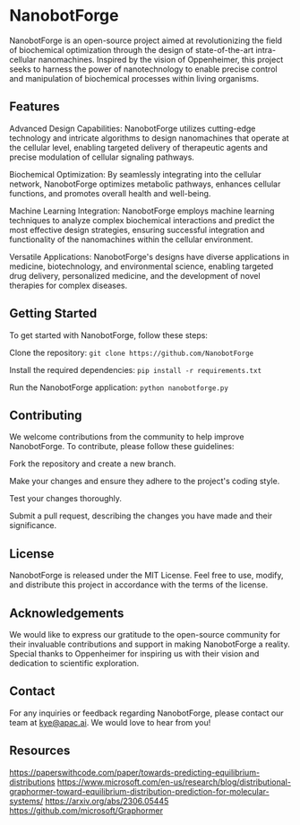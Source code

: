 # NanobotForge

NanobotForge is an open-source project aimed at revolutionizing the field of biochemical optimization through the design of state-of-the-art intra-cellular nanomachines. Inspired by the vision of Oppenheimer, this project seeks to harness the power of nanotechnology to enable precise control and manipulation of biochemical processes within living organisms.

## Features
Advanced Design Capabilities: NanobotForge utilizes cutting-edge technology and intricate algorithms to design nanomachines that operate at the cellular level, enabling targeted delivery of therapeutic agents and precise modulation of cellular signaling pathways.

Biochemical Optimization: By seamlessly integrating into the cellular network, NanobotForge optimizes metabolic pathways, enhances cellular functions, and promotes overall health and well-being.

Machine Learning Integration: NanobotForge employs machine learning techniques to analyze complex biochemical interactions and predict the most effective design strategies, ensuring successful integration and functionality of the nanomachines within the cellular environment.

Versatile Applications: NanobotForge's designs have diverse applications in medicine, biotechnology, and environmental science, enabling targeted drug delivery, personalized medicine, and the development of novel therapies for complex diseases.

## Getting Started
To get started with NanobotForge, follow these steps:

Clone the repository: `git clone https://github.com/NanobotForge`

Install the required dependencies: `pip install -r requirements.txt`

Run the NanobotForge application: `python nanobotforge.py`

## Contributing
We welcome contributions from the community to help improve NanobotForge. To contribute, please follow these guidelines:

Fork the repository and create a new branch.

Make your changes and ensure they adhere to the project's coding style.

Test your changes thoroughly.

Submit a pull request, describing the changes you have made and their significance.

## License
NanobotForge is released under the MIT License. Feel free to use, modify, and distribute this project in accordance with the terms of the license.

## Acknowledgements
We would like to express our gratitude to the open-source community for their invaluable contributions and support in making NanobotForge a reality. Special thanks to Oppenheimer for inspiring us with their vision and dedication to scientific exploration.

## Contact
For any inquiries or feedback regarding NanobotForge, please contact our team at kye@apac.ai. We would love to hear from you!


## Resources
https://paperswithcode.com/paper/towards-predicting-equilibrium-distributions
https://www.microsoft.com/en-us/research/blog/distributional-graphormer-toward-equilibrium-distribution-prediction-for-molecular-systems/
https://arxiv.org/abs/2306.05445
https://github.com/microsoft/Graphormer
